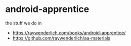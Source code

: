 # android-apprentice

the stuff we do in 
- https://raywenderlich.com/books/android-apprentice/
- https://github.com/raywenderlich/aa-materials
